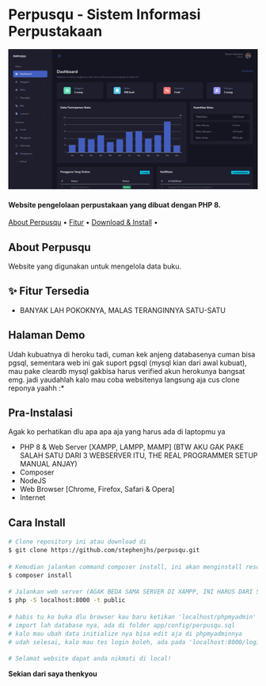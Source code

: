 <h1>Perpusqu - Sistem Informasi Perpustakaan</h1>

![sppie-preview](https://github.com/stephenjhs/perpusqu/blob/master/screenshot.png)

<h4>Website pengelolaan perpustakaan yang dibuat dengan PHP 8.
</h4>

<p>
  <a href="#tentang">About Perpusqu</a> •
  <a href="#fitur">Fitur</a> •
  <a href="#download">Download & Install</a> •
</p>

<h2 id="tentang">About Perpusqu</h2>

Website yang digunakan untuk mengelola data buku.

<h2 id="fitur">✨ Fitur Tersedia</h2>

- BANYAK LAH POKOKNYA, MALAS TERANGINNYA SATU-SATU

<h2 id="demo">Halaman Demo</h2>

Udah kubuatnya di heroku tadi, cuman kek anjeng databasenya cuman bisa pgsql, sementara web ini gak suport pgsql (mysql kian dari awal kubuat), mau pake cleardb mysql gakbisa harus verified akun herokunya bangsat emg. jadi yaudahlah kalo mau coba websitenya langsung aja cus clone reponya yaahh :*

<h2 id="syarat">Pra-Instalasi</h2>

Agak ko perhatikan dlu apa apa aja yang harus ada di laptopmu ya

- PHP 8 & Web Server [XAMPP, LAMPP, MAMP] (BTW AKU GAK PAKE SALAH SATU DARI 3 WEBSERVER ITU, THE REAL PROGRAMMER SETUP MANUAL ANJAY)
- Composer
- NodeJS
- Web Browser [Chrome, Firefox, Safari & Opera]
- Internet

<h2 id="download">Cara Install</h2>

```bash
# Clone repository ini atau download di
$ git clone https://github.com/stephenjhs/perpusqu.git

# Kemudian jalankan command composer install, ini akan menginstall resources yang laravel butuhkan
$ composer install

# Jalankan web server (AGAK BEDA SAMA SERVER DI XAMPP, INI HARUS DARI SINI DIA DI RUN SERVERNYA, KALO GAK ERROR DIA)
$ php -S localhost:8000 -t public

# habis tu ko buka dlu browser kau baru ketikan 'localhost/phpmyadmin'
# import lah database nya, ada di folder app/config/perpusqu.sql
# kalo mau ubah data initialize nya bisa edit aja di phpmyadminnya
# udah selesai, kalo mau tes login boleh, ada pada 'localhost:8000/login' <- itu route nya

# Selamat website dapat anda nikmati di local!
```

**<p>Sekian dari saya thenkyou</p>**